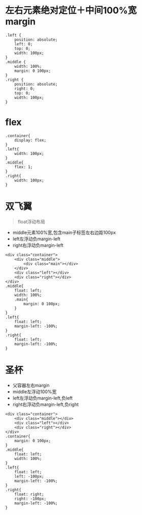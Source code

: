# 左右元素绝对定位＋中间100%宽margin
```
.left {
    position: absolute;
    left: 0;
    top: 0;
    width: 100px;
}
.middle {
    width: 100%;
    margin: 0 100px;
}
.right {
    position: absolute;
    right: 0;
    top: 0;
    width: 100px;
}
```

# flex
```
.container{
    display: flex;
}
.left{
    width: 100px;
}
.middle{
    flex: 1;
}
.right{
    width: 100px;
}
```

# 双飞翼

> float浮动布局

- middle元素100%宽,包含main子标签左右边距100px
- left左浮动负margin-left
- right右浮动负margin-left

```
<div class="container">
    <div class="middle">
        <div class="main"></div>
    </div>
    <div class="left"></div>
    <div class="right"></div>
</div>
.middle{
    float: left;
    width: 100%;
    .main{
        margin: 0 100px;
    }
}
.left{
    float: left;
    margin-left: -100%;
}
.right{
    float: left;
    margin-left: -100%;
}
```

# 圣杯

- 父容器左右margin
- middle左浮动100%宽
- left左浮动负margin-left,负left
- right右浮动负margin-left,负right

```
<div class="container">
    <div class="middle"></div>
    <div class="left"></div>
    <div class="right"></div>
</div>
.container{
    margin: 0 100px;
}
.middle{
    float: left;
    width: 100%;
}
.left{
    float: left;
    left: -100px;
    margin-left: -100%;
}
.right{
    float: right;
    right: -100px;
    margin-left: -100%;
}
```